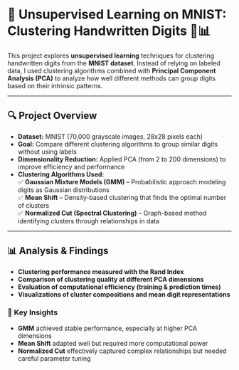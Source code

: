 # 📌 Unsupervised Learning on MNIST: Clustering Handwritten Digits 🤖📊  

This project explores **unsupervised learning** techniques for clustering handwritten digits from the **MNIST dataset**. Instead of relying on labeled data, I used clustering algorithms combined with **Principal Component Analysis (PCA)** to analyze how well different methods can group digits based on their intrinsic patterns.  

---

## 🔍 Project Overview
- **Dataset:** MNIST (70,000 grayscale images, 28x28 pixels each)
- **Goal:** Compare different clustering algorithms to group similar digits without using labels
- **Dimensionality Reduction:** Applied PCA (from 2 to 200 dimensions) to improve efficiency and performance  
- **Clustering Algorithms Used:**  
  ✅ **Gaussian Mixture Models (GMM)** – Probabilistic approach modeling digits as Gaussian distributions  
  ✅ **Mean Shift** – Density-based clustering that finds the optimal number of clusters  
  ✅ **Normalized Cut (Spectral Clustering)** – Graph-based method identifying clusters through relationships in data  

---

## 📊 Analysis & Findings
- **Clustering performance measured with the Rand Index**
- **Comparison of clustering quality at different PCA dimensions**
- **Evaluation of computational efficiency (training & prediction times)**
- **Visualizations of cluster compositions and mean digit representations**

### 🚀 Key Insights
- **GMM** achieved stable performance, especially at higher PCA dimensions  
- **Mean Shift** adapted well but required more computational power  
- **Normalized Cut** effectively captured complex relationships but needed careful parameter tuning  


